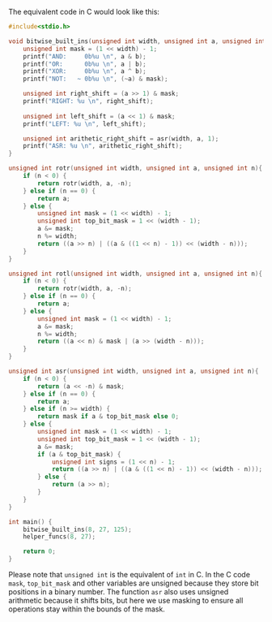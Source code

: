 The equivalent code in C would look like this:

```c
#include<stdio.h>

void bitwise_built_ins(unsigned int width, unsigned int a, unsigned int b){
    unsigned int mask = (1 << width) - 1;
    printf("AND:     0b%u \n", a & b);
    printf("OR:      0b%u \n", a | b);
    printf("XOR:     0b%u \n", a ^ b);
    printf("NOT:   ~ 0b%u \n", (~a) & mask);

    unsigned int right_shift = (a >> 1) & mask;
    printf("RIGHT: %u \n", right_shift);
    
    unsigned int left_shift = (a << 1) & mask;
    printf("LEFT: %u \n", left_shift);

    unsigned int arithetic_right_shift = asr(width, a, 1);
    printf("ASR: %u \n", arithetic_right_shift);
}

unsigned int rotr(unsigned int width, unsigned int a, unsigned int n){
    if (n < 0) {
        return rotr(width, a, -n);
    } else if (n == 0) {
        return a;
    } else {
        unsigned int mask = (1 << width) - 1;
        unsigned int top_bit_mask = 1 << (width - 1);
        a &= mask;
        n %= width;
        return ((a >> n) | ((a & ((1 << n) - 1)) << (width - n)));
    }
}

unsigned int rotl(unsigned int width, unsigned int a, unsigned int n){
    if (n < 0) {
        return rotr(width, a, -n);
    } else if (n == 0) {
        return a;
    } else {
        unsigned int mask = (1 << width) - 1;
        a &= mask;
        n %= width;
        return ((a << n) & mask | (a >> (width - n)));
    }
}

unsigned int asr(unsigned int width, unsigned int a, unsigned int n){
    if (n < 0) {
        return (a << -n) & mask;
    } else if (n == 0) {
        return a;
    } else if (n >= width) {
        return mask if a & top_bit_mask else 0;
    } else {
        unsigned int mask = (1 << width) - 1;
        unsigned int top_bit_mask = 1 << (width - 1);
        a &= mask;
        if (a & top_bit_mask) {
            unsigned int signs = (1 << n) - 1;
            return ((a >> n) | ((a & ((1 << n) - 1)) << (width - n)));
        } else {
            return (a >> n);
        }
    }
}

int main() {
    bitwise_built_ins(8, 27, 125);
    helper_funcs(8, 27);

    return 0;
}
```
Please note that `unsigned int` is the equivalent of `int` in C.
In the C code `mask`, `top_bit_mask` and other variables are unsigned because they store bit positions in a binary number. The function `asr` also uses unsigned arithmetic because it shifts bits, but here we use masking to ensure all operations stay within the bounds of the mask.
